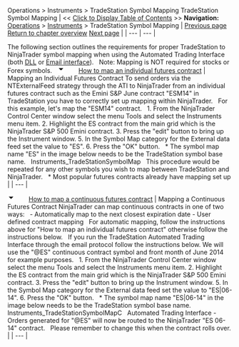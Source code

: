 ﻿
Operations \> Instruments \> TradeStation Symbol Mapping
TradeStation Symbol Mapping
| \<\< [Click to Display Table of Contents](tradestation_symbol_mapping.md) \>\> **Navigation:**     [Operations](operations-1.md) \> [Instruments](instruments-1.md) \> TradeStation Symbol Mapping | [Previous page](adding_splits_and_dividends-1.md) [Return to chapter overview](instruments-1.md) [Next page](importing_a_list_of_stock_symb-1.md) |
| --- | --- |

The following section outlines the requirements for proper TradeStation to NinjaTrader symbol mapping when using the Automated Trading Interface (both [DLL](dll_interface-1.md) or [Email interface](tradestation_email_integration-1.md)).
 
Note: Mapping is NOT required for stocks or Forex symbols.
 
![tog_minus](tog_minus-1.gif)        [How to map an individual futures contract](javascript:HMToggle('toggle','HowToMapAnIndividualFuturesContract','HowToMapAnIndividualFuturesContract_ICON'))
| Mapping an Individual Futures Contract To send orders via the NTExternalFeed strategy through the ATI to NinjaTrader from an individual futures contract such as the Emini S\&P June contract "ESM14" in TradeStation you have to correctly set up mapping within NinjaTrader.   For this example, let's map the "ESM14" contract.   1\. From the NinjaTrader Control Center window select the menu Tools and select the Instruments menu item. 2\. Highlight the ES contract from the main grid which is the NinjaTrader S\&P 500 Emini contract. 3\. Press the "edit" button to bring up the Instrument window. 5\. In the Symbol Map category for the External data feed set the value to "ES". 6\. Press the "OK" button.   \* The symbol map name "ES" in the image below needs to be the TradeStation symbol base name.   Instruments_TradeStationSymbolMap   This procedure would be repeated for any other symbols you wish to map between TradeStation and NinjaTrader.   \* Most popular futures contracts already have mapping set up |
| --- |

![tog_minus](tog_minus-1.gif)        [How to map a continuous futures contract](javascript:HMToggle('toggle','HowToMapAContinuousFuturesContract','HowToMapAContinuousFuturesContract_ICON'))
| Mapping a Continuous Futures Contract NinjaTrader can map continuous contracts in one of two ways:   - Automatically map to the next closest expiration date - User defined contract mapping   For automatic mapping, follow the instructions above for "How to map an individual futures contract" otherwise follow the instructions below.   If you run the TradeStation Automated Trading Interface through the email protocol follow the instructions below. We will use the "@ES" continuous contract symbol and front month of June 2014 for example purposes.   1\. From the NinjaTrader Control Center window select the menu Tools and select the Instruments menu item. 2\. Highlight the ES contract from the main grid which is the NinjaTrader S\&P 500 Emini contract. 3\. Press the "edit" button to bring up the Instrument window. 5\. In the Symbol Map category for the External data feed set the value to "ES\|06\-14". 6\. Press the "OK" button.   \* The symbol map name "ES\|06\-14" in the image below needs to be the TradeStation symbol base name.   Instruments_TradeStationSymbolMapC   Automated Trading Interface \- Orders generated for "@ES" will now be routed to the NinjaTrader "ES 06\-14" contract.    Please remember to change this when the contract rolls over. |
| --- |

